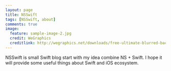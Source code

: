 ```yaml
---
layout: page
title: NSSwift
tags: [NSSwift, about]
comments: true
image:
  feature: sample-image-2.jpg
  credit: WeGraphics
  creditlink: http://wegraphics.net/downloads/free-ultimate-blurred-background-pack/
---
```


NSSwift is small Swift blog start with my idea combine NS + Swift. I hope it will provide some useful things about Swift and iOS ecosystem.

